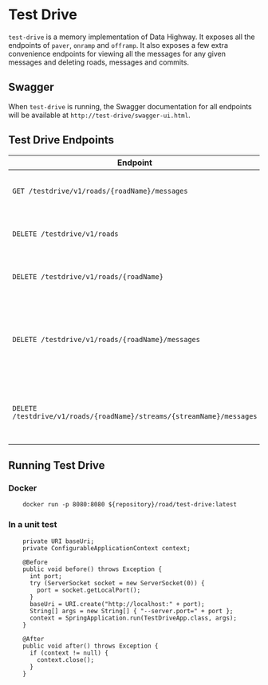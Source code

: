 # Test Drive

`test-drive` is a memory implementation of Data Highway. It exposes all the endpoints of
`paver`, `onramp` and `offramp`. It also exposes a few extra convenience endpoints for viewing all the messages for any given messages and deleting roads, messages and commits.

## Swagger

When `test-drive` is running, the Swagger documentation for all endpoints will be available at
`http://test-drive/swagger-ui.html`.

## Test Drive Endpoints

| Endpoint                                                              | Description
|---                                                                    |---
| `GET /testdrive/v1/roads/{roadName}/messages`                         | Get all messages for the given road.
| `DELETE /testdrive/v1/roads`                                          | Delete everything for all roads.
| `DELETE /testdrive/v1/roads/{roadName}`                               | Delete everything for the given road.
| `DELETE /testdrive/v1/roads/{roadName}/messages`                      | Delete all messages (and all commits for all streams) associated with the given road.
| `DELETE /testdrive/v1/roads/{roadName}/streams/{streamName}/messages` | Delete all commits for all streams associated with the given road.

## Running Test Drive

### Docker

```
    docker run -p 8080:8080 ${repository}/road/test-drive:latest
```

### In a unit test
```
    private URI baseUri;
    private ConfigurableApplicationContext context;

    @Before
    public void before() throws Exception {
      int port;
      try (ServerSocket socket = new ServerSocket(0)) {
        port = socket.getLocalPort();
      }
      baseUri = URI.create("http://localhost:" + port);
      String[] args = new String[] { "--server.port=" + port };
      context = SpringApplication.run(TestDriveApp.class, args);
    }
  
    @After
    public void after() throws Exception {
      if (context != null) {
        context.close();
      }
    }
```
